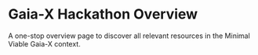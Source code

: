 # Gaia-X Hackathon Overview

A one-stop overview page to discover all relevant resources in the Minimal Viable Gaia-X context.
